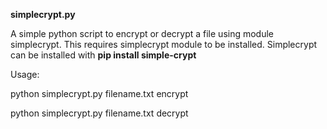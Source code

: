 __simplecrypt.py__

A simple python script to encrypt or decrypt a file using module simplecrypt. This requires simplecrypt module to be installed. Simplecrypt can be installed with __pip install simple-crypt__

Usage:

python simplecrypt.py filename.txt encrypt

python simplecrypt.py filename.txt decrypt
